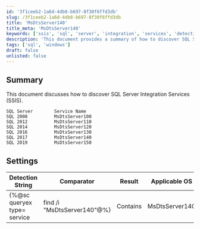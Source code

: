 ```yaml
---
id: '3f1ceeb2-1a6d-4db8-b697-8f30f6ffd3db'
slug: /3f1ceeb2-1a6d-4db8-b697-8f30f6ffd3db
title: 'MsDtsServer140'
title_meta: 'MsDtsServer140'
keywords: ['ssis', 'sql', 'server', 'integration', 'services', 'detection', 'windows']
description: 'This document provides a summary of how to discover SQL Server Integration Services (SSIS) across various SQL Server versions. It includes a table of detection strings and their respective services for different SQL Server installations, along with applicable operating systems.'
tags: ['sql', 'windows']
draft: false
unlisted: false
---
```


## Summary

This document discusses how to discover SQL Server Integration Services (SSIS).

```
SQL Server        Service Name
SQL 2008          MsDtsServer100
SQL 2012          MsDtsServer110
SQL 2014          MsDtsServer120
SQL 2016          MsDtsServer130
SQL 2017          MsDtsServer140
SQL 2019          MsDtsServer150
```

## Settings

| Detection String                                         | Comparator | Result           | Applicable OS |
|---------------------------------------------------------|------------|------------------|----------------|
| \{%@sc queryex type= service | find /i "MsDtsServer140"@%} | Contains   | MsDtsServer140   | Windows        |

